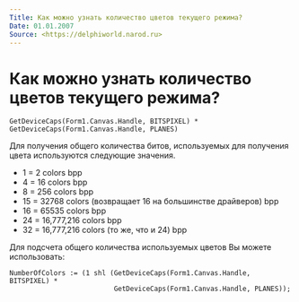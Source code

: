 ```yaml
---
Title: Как можно узнать количество цветов текущего режима?
Date: 01.01.2007
Source: <https://delphiworld.narod.ru>
---
```



Как можно узнать количество цветов текущего режима?
===================================================

    GetDeviceCaps(Form1.Canvas.Handle, BITSPIXEL) * GetDeviceCaps(Form1.Canvas.Handle, PLANES)

Для получения общего количества битов, используемых для получения цвета
используются следующие значения.

- 1 = 2 colors bpp
- 4 = 16 colors bpp
- 8 = 256 colors bpp
- 15 = 32768 colors (возвращает 16 на большинстве драйверов) bpp
- 16 = 65535 colors bpp
- 24 = 16,777,216 colors bpp
- 32 = 16,777,216 colors (то же, что и 24) bpp

Для подсчета общего количества используемых цветов Вы можете использовать:

    NumberOfColors := (1 shl (GetDeviceCaps(Form1.Canvas.Handle, BITSPIXEL) *
                              GetDeviceCaps(Form1.Canvas.Handle, PLANES));

